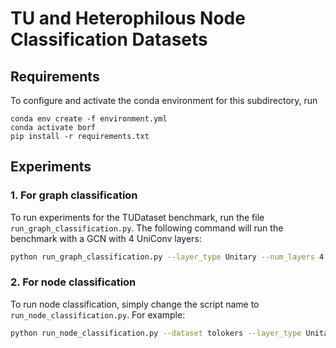 # TU and Heterophilous Node Classification Datasets

## Requirements
To configure and activate the conda environment for this subdirectory, run
```
conda env create -f environment.yml
conda activate borf 
pip install -r requirements.txt
```

## Experiments
### 1. For graph classification
To run experiments for the TUDataset benchmark, run the file ```run_graph_classification.py```. The following command will run the benchmark with a GCN with 4 UniConv layers:
```bash
python run_graph_classification.py --layer_type Unitary --num_layers 4
```

### 2. For node classification
To run node classification, simply change the script name to `run_node_classification.py`. For example:
```bash
python run_node_classification.py --dataset tolokers --layer_type Unitary
```
